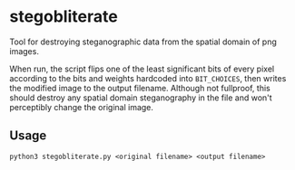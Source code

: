 # stegobliterate
Tool for destroying steganographic data from the spatial domain of png images.

When run, the script flips one of the least significant bits of every pixel according to the bits and weights hardcoded into `BIT_CHOICES`, then writes the modified image to the output filename. Although not fullproof, this should destroy any spatial domain steganography in the file and won't perceptibly change the original image.

## Usage

```
python3 stegobliterate.py <original filename> <output filename>
```
